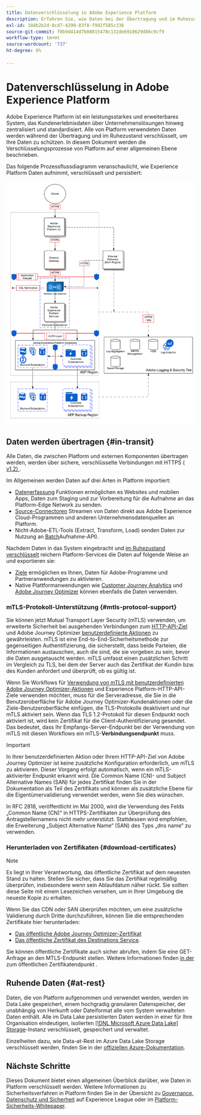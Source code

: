 ```yaml
---
title: Datenverschlüsselung in Adobe Experience Platform
description: Erfahren Sie, wie Daten bei der Übertragung und im Ruhezustand in Adobe Experience Platform verschlüsselt werden.
exl-id: 184b2b2d-8cd7-4299-83f8-f992f585c336
source-git-commit: f0b9d414d7b08015478c132de6910629d86c9cf9
workflow-type: tm+mt
source-wordcount: '737'
ht-degree: 8%

---
```


# Datenverschlüsselung in Adobe Experience Platform

Adobe Experience Platform ist ein leistungsstarkes und erweiterbares System, das Kundenerlebnisdaten über Unternehmenslösungen hinweg zentralisiert und standardisiert. Alle von Platform verwendeten Daten werden während der Übertragung und im Ruhezustand verschlüsselt, um Ihre Daten zu schützen. In diesem Dokument werden die Verschlüsselungsprozesse von Platform auf einer allgemeinen Ebene beschrieben.

Das folgende Prozessflussdiagramm veranschaulicht, wie Experience Platform Daten aufnimmt, verschlüsselt und persistiert:

![Ein Diagramm, das veranschaulicht, wie Daten von Experience Platform aufgenommen, verschlüsselt und gespeichert werden.](../images/governance-privacy-security/encryption/flow.png)

## Daten werden übertragen {#in-transit}

Alle Daten, die zwischen Platform und externen Komponenten übertragen werden, werden über sichere, verschlüsselte Verbindungen mit HTTPS ([ v1.2) ](https://datatracker.ietf.org/doc/html/rfc5246).

Im Allgemeinen werden Daten auf drei Arten in Platform importiert:

- [Datenerfassung](../../collection/home.md) Funktionen ermöglichen es Websites und mobilen Apps, Daten zum Staging und zur Vorbereitung für die Aufnahme an das Platform-Edge Network zu senden.
- [Source-Connectoren](../../sources/home.md) Streamen von Daten direkt aus Adobe Experience Cloud-Programmen und anderen Unternehmensdatenquellen an Platform.
- Nicht-Adobe-ETL-Tools (Extract, Transform, Load) senden Daten zur Nutzung an [Batch](../../ingestion/batch-ingestion/overview.md)Aufnahme-API).

Nachdem Daten in das System eingebracht und [im Ruhezustand verschlüsselt](#at-rest) reichern Platform-Services die Daten auf folgende Weise an und exportieren sie:

- [Ziele](../../destinations/home.md) ermöglichen es Ihnen, Daten für Adobe-Programme und Partneranwendungen zu aktivieren.
- Native Plattformanwendungen wie [Customer Journey Analytics](https://experienceleague.adobe.com/docs/analytics-platform/using/cja-overview/cja-overview.html?lang=de) und [Adobe Journey Optimizer](https://experienceleague.adobe.com/de/docs/journey-optimizer/using/ajo-home) können ebenfalls die Daten verwenden.

### mTLS-Protokoll-Unterstützung {#mtls-protocol-support}

Sie können jetzt Mutual Transport Layer Security (mTLS) verwenden, um erweiterte Sicherheit bei ausgehenden Verbindungen zum [HTTP-API-Ziel](../../destinations/catalog/streaming/http-destination.md) und Adobe Journey Optimizer [benutzerdefinierte Aktionen](https://experienceleague.adobe.com/en/docs/journey-optimizer/using/orchestrate-journeys/about-journey-building/using-custom-actions) zu gewährleisten. mTLS ist eine End-to-End-Sicherheitsmethode zur gegenseitigen Authentifizierung, die sicherstellt, dass beide Parteien, die Informationen austauschen, auch die sind, die sie vorgeben zu sein, bevor die Daten ausgetauscht werden. mTLS umfasst einen zusätzlichen Schritt im Vergleich zu TLS, bei dem der Server auch das Zertifikat der Kundin bzw. des Kunden anfordert und überprüft, ob es gültig ist.

Wenn Sie Workflows für [Verwendung von mTLS mit benutzerdefinierten Adobe Journey Optimizer-Aktionen](https://experienceleague.adobe.com/de/docs/journey-optimizer/using/configuration/configure-journeys/action-journeys/about-custom-action-configuration) und Experience Platform-HTTP-API-Ziele verwenden möchten, muss für die Serveradresse, die Sie in die Benutzeroberfläche für Adobe Journey Optimizer-Kundenaktionen oder die Ziele-Benutzeroberfläche einfügen, die TLS-Protokolle deaktiviert und nur mTLS aktiviert sein. Wenn das TLS 1.2-Protokoll für diesen Endpunkt noch aktiviert ist, wird kein Zertifikat für die Client-Authentifizierung gesendet. Das bedeutet, dass Ihr Empfangs-Server-Endpunkt bei der Verwendung von mTLS mit diesen Workflows ein mTLS-**Verbindungsendpunkt** muss.

>[!IMPORTANT]
>
>In Ihrer benutzerdefinierten Aktion oder Ihrem HTTP-API-Ziel von Adobe Journey Optimizer ist keine zusätzliche Konfiguration erforderlich, um mTLS zu aktivieren. Dieser Vorgang erfolgt automatisch, wenn ein mTLS-aktivierter Endpunkt erkannt wird. Die Common Name (CN)- und Subject Alternative Names (SAN) für jedes Zertifikat finden Sie in der Dokumentation als Teil des Zertifikats und können als zusätzliche Ebene für die Eigentümervalidierung verwendet werden, wenn Sie dies wünschen.
>
>In RFC 2818, veröffentlicht im Mai 2000, wird die Verwendung des Felds „Common Name (CN)“ in HTTPS-Zertifikaten zur Überprüfung des Antragstellernamens nicht mehr unterstützt. Stattdessen wird empfohlen, die Erweiterung „Subject Alternative Name“ (SAN) des Typs „dns name“ zu verwenden.

### Herunterladen von Zertifikaten {#download-certificates}

>[!NOTE]
>
>Es liegt in Ihrer Verantwortung, das öffentliche Zertifikat auf dem neuesten Stand zu halten. Stellen Sie sicher, dass Sie das Zertifikat regelmäßig überprüfen, insbesondere wenn sein Ablaufdatum näher rückt. Sie sollten diese Seite mit einem Lesezeichen versehen, um in Ihrer Umgebung die neueste Kopie zu erhalten.

Wenn Sie das CDN oder SAN überprüfen möchten, um eine zusätzliche Validierung durch Dritte durchzuführen, können Sie die entsprechenden Zertifikate hier herunterladen:

- [Das öffentliche Adobe Journey Optimizer-Zertifikat](../images/governance-privacy-security/encryption/AJO-public-certificate.pem)
- [Das öffentliche Zertifikat des Destinations Service](../images/governance-privacy-security/encryption/destinations-public-cert.pem).

Sie können öffentliche Zertifikate auch sicher abrufen, indem Sie eine GET-Anfrage an den MTLS-Endpunkt stellen. Weitere Informationen finden [ in der ](../../data-governance/mtls-api/public-certificate-endpoint.md) zum öffentlichen Zertifikatendpunkt .

## Ruhende Daten {#at-rest}

Daten, die von Platform aufgenommen und verwendet werden, werden im Data Lake gespeichert, einem hochgradig granularen Datenspeicher, der unabhängig von Herkunft oder Dateiformat alle vom System verwalteten Daten enthält. Alle im Data Lake persistierten Daten werden in einer für Ihre Organisation eindeutigen, isolierten [[!DNL Microsoft Azure Data Lake] Storage](https://docs.microsoft.com/en-us/azure/storage/blobs/data-lake-storage-introduction)-Instanz verschlüsselt, gespeichert und verwaltet.

Einzelheiten dazu, wie Data-at-Rest im Azure Data Lake Storage verschlüsselt werden, finden Sie in der [offiziellen Azure-Dokumentation](https://learn.microsoft.com/en-us/azure/storage/common/storage-service-encryption).

## Nächste Schritte

Dieses Dokument bietet einen allgemeinen Überblick darüber, wie Daten in Platform verschlüsselt werden. Weitere Informationen zu Sicherheitsverfahren in Platform finden Sie in der Übersicht zu [Governance, Datenschutz und Sicherheit](./overview.md) auf Experience League oder im [Platform-Sicherheits-Whitepaper](https://www.adobe.com/content/dam/cc/en/security/pdfs/AEP_SecurityOverview.pdf).
